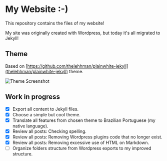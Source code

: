 # My Website :-)

This repository contains the files of my website!

My site was originally created with Wordpress, but today it's all migrated to Jekyll!

## Theme

Based on [https://github.com/thelehhman/plainwhite-jekyll](thelehhman/plainwhite-jekyll) theme.

![Theme Screenshot](https://github.com/thelehhman/plainwhite-jekyll/raw/master/screenshot.png)

## Work in progress

* [X] Export all content to Jekyll files.
* [X] Choose a simple but cool theme.
* [X] Translate all features from chosen theme to Brazilian Portuguese (my native language).
* [X] Review all posts: Checking spelling.
* [X] Review all posts: Removing Wordpress plugins code that no longer exist.
* [X] Review all posts: Removing excessive use of HTML on Markdown.
* [ ] Organize folders structure from Wordpress exports to my improved structure.
